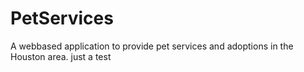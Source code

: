 # PetServices
A webbased application to provide pet services and adoptions in the Houston area.
just a test
